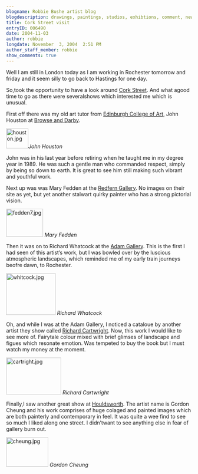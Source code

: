 ```yaml
---
blogname: Robbie Bushe artist blog
blogdescription: drawings, paintings, studios, exhibtions, comment, news as they happen to Robbie Bushe
title: Cork Street visit
entryID: 006490
date: 2004-11-03
author: robbie
longdate: November  3, 2004  2:51 PM
author_staff_member: robbie
show_comments: true
---
```


<p>Well I am still in London today as I am working in Rochester tomorrow and friday and it seem silly to go back to Hastings for one day.</p>

<p>So,took the opportunity to have a look around <a href="http://www.artefact.co.uk/g-crk.htm">Cork Street</a>. And what agood time to go as there were severalshows which interested me which is unusual.</p>

<p>First off there was my old art tutor from <a href="http://www.eca.ac.uk">Edinburgh College of Art</a>, John Houston at <a href="http://www.browseanddarby.co.uk/content/bd_set.asp">Browse and Darby</a>.</p>

<p><img alt="houston.jpg" src="http://mtengine.pumpernickle.net/mt_pages/robbiebushe/i/houston.jpg" width="60" height="54" /><em>John Houston</em></p>

<p>John was in his last year before retiring when he taught me in my degree year in 1989. He was such a gentle man who commanded respect, simply by being so down to earth. It is great to see him still making such vibrant and  youthful work.</p>

<p>Next up was was Mary Fedden at the <a href="http://www.redfern-gallery.com/pages/thumbnaillist/303.html">Redfern Gallery</a>. No images on their site as yet, but yet another stalwart quirky painter who has a strong pictorial vision.</p>

<p><img alt="fedden7.jpg" src="http://mtengine.pumpernickle.net/mt_pages/robbiebushe/i/fedden7.jpg" width="100" height="76" /> <em>Mary Fedden</em></p>

<p>Then it was on to Richard Whatcock at the <a href="http://www.adamgallery.clara.net/Whadcock/whadcockth.htm">Adam Gallery</a>. This is the first I had seen of this artist&#8217;s work, but I was bowled over by the luscious atmospheric landscapes, which reminded me of my early train journeys beofre dawn, to Rochester.</p>

<p><img alt="whitcock.jpg" src="http://mtengine.pumpernickle.net/mt_pages/robbiebushe/i/whitcock.jpg" width="134" height="113" /> <em>Richard Whatcock</em></p>

<p>Oh, and while I was at the Adam Gallery, I noticed a cataloue by another artist they show called <a href="http://www.adamgallery.clara.net/richard/rccalling/rcth.htm">Richard Cartwright</a>. Now, this work I would like to see more of. Fairytale colour mixed with brief glimses of landscape and figues which resonate emotion. Was tempeted to buy the book but I must watch my money at the moment.</p>

<p><img alt="cartright.jpg" src="http://mtengine.pumpernickle.net/mt_pages/robbiebushe/i/cartright.jpg" width="149" height="100" /> <em>Richard Cartwright</em></p>

<p>Finally,I saw another great show at <a href="http://www.houldsworth.co.uk/current/index.html">Houldsworth</a>. The artist name is Gordon Cheung and his work comprises of huge colaged and painted images which are both painterly and contemporary in feel. It was quite a wee find to see so much I liked along one street. I didn&#8217;twant to see anything else in fear of gallery burn out.</p>

<p><img alt="cheung.jpg" src="http://mtengine.pumpernickle.net/mt_pages/robbiebushe/i/cheung.jpg" width="114" height="80" /> <em>Gordon Cheung</em></p>

